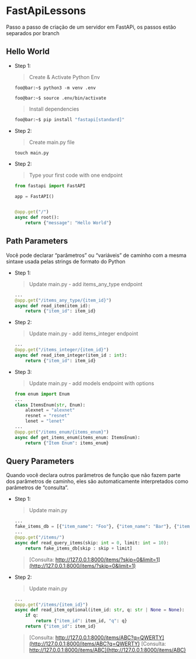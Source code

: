 # FastApiLessons
Passo a passo de criação de um servidor em FastAPi, os passos estão separados por branch

## Hello World
- Step 1:
    > Create & Activate Python Env
    ```shell
    foo@bar:~$ python3 -m venv .env

    foo@bar:~$ source .env/bin/activate
    ```
    > Install dependencies
    ```bash
    foo@bar:~$ pip install "fastapi[standard]"
    ```
- Step 2:
    > Create main.py file
    ```shell
    touch main.py
    ```
- Step 2:
    > Type your first code with one endpoint
    ```python
    from fastapi import FastAPI

    app = FastAPI()


    @app.get("/")
    async def root():
        return {"message": "Hello World"}
    ```

## Path Parameters
Você pode declarar “parâmetros” ou “variáveis” de caminho com a mesma sintaxe usada pelas strings de formato do Python

- Step 1:
    > Update main.py - add items_any_type endpoint
    ```python
    ...
    @app.get("/items_any_type/{item_id}")
    async def read_item(item_id):
        return {"item_id": item_id}

    ```
- Step 2:
    > Update main.py - add items_integer endpoint
    ```python
    ...
    @app.get("/items_integer/{item_id}")
    async def read_item_integer(item_id : int):
        return {"item_id": item_id}
    ```
- Step 3:
    > Update main.py - add models endpoint with options
    ```python
    from enum import Enum
    ...
    class ItemsEnum(str, Enum):
        alexnet = "alexnet"
        resnet = "resnet"
        lenet = "lenet"
    ...
    @app.get("/items_enum/{items_enum}")
    async def get_items_enum(items_enum: ItemsEnum):
        return {"Item Enum": items_enum}
    ```

## Query Parameters
Quando você declara outros parâmetros de função que não fazem parte dos parâmetros de caminho, eles são automaticamente interpretados como parâmetros de “consulta”.

- Step 1:
    > Update main.py
    ```python
    ...
    fake_items_db = [{"item_name": "Foo"}, {"item_name": "Bar"}, {"item_name": "Baz"}]
    ...
    @app.get("/items/")
    async def read_query_items(skip: int = 0, limit: int = 10):
        return fake_items_db[skip : skip + limit]
    ```
    > [Consulta: http://127.0.0.1:8000/items/?skip=0&limit=1](http://127.0.0.1:8000/items/?skip=0&limit=1)

- Step 2:
    > Update main.py
    ```python
    ...
    @app.get("/items/{item_id}")
    async def read_item_optional(item_id: str, q: str | None = None):
        if q:
            return {"item_id": item_id, "q": q}
        return {"item_id": item_id}
    ```
    > [Consulta: http://127.0.0.1:8000/items/ABC?q=QWERTY](http://127.0.0.1:8000/items/ABC?q=QWERTY)
    > [Consulta: http://127.0.0.1:8000/items/ABC](http://127.0.0.1:8000/items/ABC)
